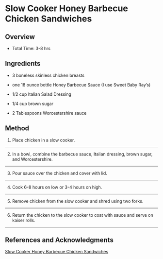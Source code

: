 # Slow Cooker Honey Barbecue Chicken Sandwiches

## Overview

- Total Time: 3-8 hrs

## Ingredients

- 3 boneless skinless chicken breasts

- one 18 ounce bottle Honey Barbecue Sauce (I use Sweet Baby Ray’s)

- 1/2 cup Italian Salad Dressing

- 1/4 cup brown sugar

- 2 Tablespoons Worcestershire sauce

## Method

1. Place chicken in a slow cooker.
---

2. In a bowl, combine the barbecue sauce, Italian dressing, brown sugar, and Worcestershire.
---

3. Pour sauce over the chicken and cover with lid.
---

4. Cook 6-8 hours on low or 3-4 hours on high.
---

5. Remove chicken from the slow cooker and shred using two forks.
---

6. Return the chicken to the slow cooker to coat with sauce and serve on kaiser rolls.
---

## References and Acknowledgments

[Slow Cooker Honey Barbecue Chicken Sandwiches](http://www.uncommondesignsonline.com/slow-cooker-honey-barbecue-chicken-sandwiches/)
